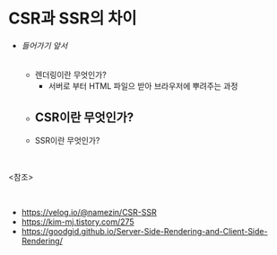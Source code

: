 # CSR과 SSR의 차이

- ###### 들어가기 앞서

  - 렌더링이란 무엇인가?
    - 서버로 부터 HTML 파일으 받아 브라우저에 뿌려주는 과정
  - CSR이란 무엇인가?
    - 
  - SSR이란 무엇인가?

<br>

<참조>

<br>

- <https://velog.io/@namezin/CSR-SSR>
- <https://kim-mj.tistory.com/275>
- <https://goodgid.github.io/Server-Side-Rendering-and-Client-Side-Rendering/>

